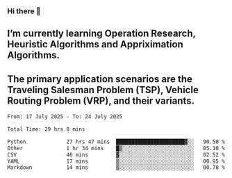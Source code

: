 ### Hi there 👋
## I’m currently learning Operation Research, Heuristic Algorithms and Appriximation Algorithms.
## The primary application scenarios are the Traveling Salesman Problem (TSP), Vehicle Routing Problem (VRP), and their variants.
<!--START_SECTION:waka-->

```txt
From: 17 July 2025 - To: 24 July 2025

Total Time: 29 hrs 8 mins

Python             27 hrs 47 mins  ██████████████████████▓░░   90.50 %
Other              1 hr 34 mins    █▒░░░░░░░░░░░░░░░░░░░░░░░   05.10 %
CSV                46 mins         ▓░░░░░░░░░░░░░░░░░░░░░░░░   02.52 %
YAML               17 mins         ▒░░░░░░░░░░░░░░░░░░░░░░░░   00.95 %
Markdown           14 mins         ▒░░░░░░░░░░░░░░░░░░░░░░░░   00.78 %
```

<!--END_SECTION:waka-->
<!--
**Bookervsky/Bookervsky** is a ✨ _special_ ✨ repository because its `README.md` (this file) appears on your GitHub profile.

Here are some ideas to get you started:

- 🔭 I’m currently working on ...
- 🌱 I’m currently learning ...
- 👯 I’m looking to collaborate on ...
- 🤔 I’m looking for help with ...
- 💬 Ask me about ...
- 📫 How to reach me: ...
- 😄 Pronouns: ...
- ⚡ Fun fact: ...
-->
